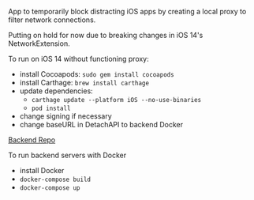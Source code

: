 App to temporarily block distracting iOS apps by creating a local proxy to filter network connections.

Putting on hold for now due to breaking changes in iOS 14's NetworkExtension. 

To run on iOS 14 without functioning proxy:  
- install Cocoapods: `sudo gem install cocoapods`   
- install Carthage: `brew install carthage`  
- update dependencies:    
    - `carthage update --platform iOS --no-use-binaries`  
    - `pod install`   
- change signing if necessary  
- change baseURL in DetachAPI to backend Docker    

[Backend Repo](http://github.com/lukejmann/detach2-backend)

To run backend servers with Docker 
- install Docker  
- `docker-compose build` 
 - `docker-compose up`

